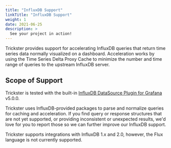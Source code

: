 ```yaml
---
title: "InfluxDB Support"
linkTitle: "InfluxDB Support"
weight: 1
date: 2021-06-25
description: >
  See your project in action!
---
```


Trickster provides support for accelerating InfluxDB queries that return time series data normally visualized on a dashboard. Acceleration works by using the Time Series Delta Proxy Cache to minimize the number and time range of queries to the upstream InfluxDB server.

## Scope of Support

Trickster is tested with the built-in [InfluxDB DataSource Plugin for Grafana](https://grafana.com/grafana/plugins/influxdb) v5.0.0.

Trickster uses InfluxDB-provided packages to parse and normalize queries for caching and acceleration. If you find query or response structures that are not yet supported, or providing inconsistent or unexpected results, we'd love for you to report those so we can further improve our InfluxDB support.

Trickster supports integrations with InfluxDB 1.x and 2.0, however, the Flux language is not currently supported.
